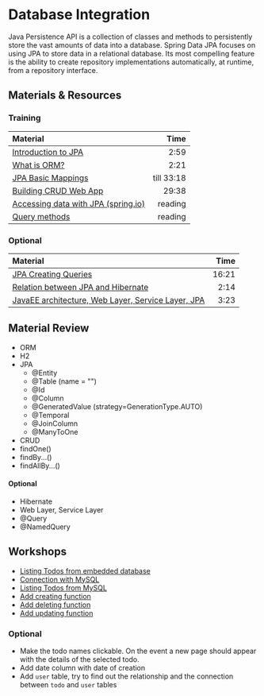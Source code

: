 # Database Integration
Java Persistence API is a collection of classes and methods to persistently store the vast amounts of data into a database. Spring Data JPA focuses on using JPA to store data in a relational database. Its most compelling feature is the ability to create repository implementations automatically, at runtime, from a repository interface.

## Materials & Resources

### Training
| Material | Time |
|:---------|-----:|
|[Introduction to JPA](https://www.youtube.com/watch?v=WZLTwbeENGs)|2:59|
|[What is ORM?](https://www.youtube.com/watch?v=LooPUh5_QKI)|2:21|
|[JPA Basic Mappings](https://www.youtube.com/watch?v=8FC_h1xuh-s&t=1)|till 33:18|
|[Building CRUD Web App](https://www.youtube.com/watch?v=TcP5kFPq354&t=1)|29:38|
|[Accessing data with JPA (spring.io)](https://spring.io/guides/gs/accessing-data-jpa/)|reading|
|[Query methods](https://docs.spring.io/spring-data/jpa/docs/current/reference/html/#jpa.query-methods)|reading|

### Optional
| Material | Time |
|:---------|-----:|
|[JPA Creating Queries](https://www.youtube.com/watch?v=tU-sVLtHK7M)|16:21|
|[Relation between JPA and Hibernate](https://www.youtube.com/watch?v=L8JZi_rWBYM)|2:14|
|[JavaEE architecture, Web Layer, Service Layer, JPA](https://www.youtube.com/watch?v=wgklrYfaldk)|3:23|

## Material Review
- ORM
- H2
- JPA
  - @Entity
  - @Table (name = "<name to use>")
  - @Id
  - @Column
  - @GeneratedValue
    (strategy=GenerationType.AUTO)
  - @Temporal
  - @JoinColumn
  - @ManyToOne
- CRUD
- findOne()
- findBy...()
- findAllBy...()


#### Optional
- Hibernate
- Web Layer, Service Layer
- @Query
- @NamedQuery

## Workshops
- [Listing Todos from embedded database](./workshops/ListingTodosWithH2.md)
- [Connection with MySQL](./workshops/ConnectionWithMySQL.md)
- [Listing Todos from MySQL](./workshops/ListingTodosfromMySQL.md)
- [Add creating function](./workshops/CreatingFunction.md)
- [Add deleting function](./workshops/DeletingFunction.md)
- [Add updating function](./workshops/UpdatingFunction.md)

### Optional
- Make the todo names clickable. On the event a new page should appear with the details of the selected todo.
- Add date column with date of creation
- Add `user` table, try to find out the relationship and the connection between `todo` and `user` tables
